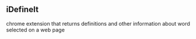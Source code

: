 ## iDefineIt

chrome extension that returns definitions and other information about word selected on a web page

